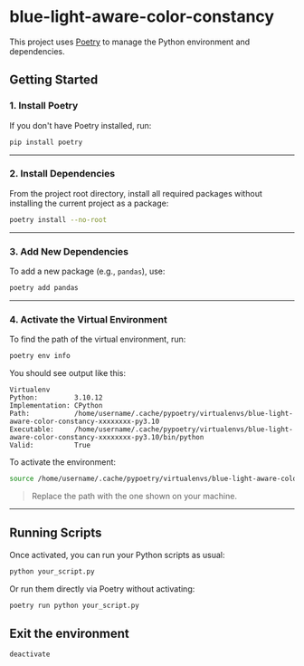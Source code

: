 # blue-light-aware-color-constancy
This project uses [Poetry](https://python-poetry.org/) to manage the Python environment and dependencies.

##  Getting Started

### 1. Install Poetry

If you don't have Poetry installed, run:

```bash
pip install poetry
````

---

###  2. Install Dependencies

From the project root directory, install all required packages without installing the current project as a package:

```bash
poetry install --no-root
```

---

###  3. Add New Dependencies

To add a new package (e.g., `pandas`), use:

```bash
poetry add pandas
```

---

###  4. Activate the Virtual Environment

To find the path of the virtual environment, run:

```bash
poetry env info
```

You should see output like this:

```
Virtualenv
Python:         3.10.12
Implementation: CPython
Path:           /home/username/.cache/pypoetry/virtualenvs/blue-light-aware-color-constancy-xxxxxxxx-py3.10
Executable:     /home/username/.cache/pypoetry/virtualenvs/blue-light-aware-color-constancy-xxxxxxxx-py3.10/bin/python
Valid:          True
```

To activate the environment:

```bash
source /home/username/.cache/pypoetry/virtualenvs/blue-light-aware-color-constancy-xxxxxxxx-py3.10/bin/activate
```

> Replace the path with the one shown on your machine.

---

##  Running Scripts

Once activated, you can run your Python scripts as usual:

```bash
python your_script.py
```

Or run them directly via Poetry without activating:

```bash
poetry run python your_script.py
```

## Exit the environment

```bash
deactivate
```
